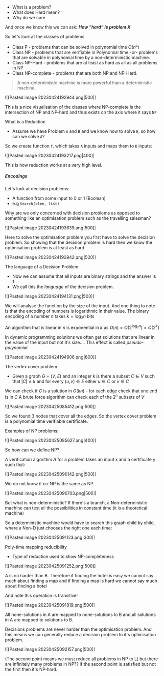- What is a problem?
- What does Hard mean?
- Why do we care

And once we know this we can ask:
***How "hard" is problem X***

So let's look at the classes of problems
- Class P - problems that can be solved in polynomial time $O(n^c)$
- Class NP - problems that are verifiable in Polynomial time -or- problems that are solvable in polynomial time by a non-deterministic machine.
- Class NP-Hard - problems that are at least as hard as all as all problems in NP
- Class NP-complete - problems that are both NP and NP-Hard.

> A non-deterministic machine is more powerful than a deterministic machine.


![[Pasted image 20230424192944.png|500]]

This is a nice visualisation of the classes where NP-complete is the intersection of NP and NP-hard and thus exists on the axis where it says `NP`


What is a Reduction
- Assume we have Problem `A` and `B` and we know how to solve `B`, so how can we solve `A`?

So we create function `f`, which takes `A` inputs and maps them to `B` inputs:

![[Pasted image 20230424193217.png|400]]

This is how reduction works at a very high level.

##### Encodings
Let's look at decision problems:
- A function from some input to 0 or 1 (Boolean)
- e.g `Search(elem, list)`

Why are we only concerned with decision problems as opposed to something like an optimisation problem such as the travelling salesman?

![[Pasted image 20230424193639.png|500]]

Here to solve the optimisation problem you first have to solve the decision problem. So showing that the decision problem is hard then we know the optimisation problem is at least as hard.

![[Pasted image 20230424193942.png|500]]

The language of a Decision Problem
- Now we can assume that all inputs are binary strings and the answer is 1.
- We call this the *language* of the decision problem.

![[Pasted image 20230424194131.png|500]]

We will analyse the function by the size of the input. And one thing to note is that the encoding of numbers is logarithmic in their value. The binary encoding of a number $n$ takes $k = \log_2 n$ bits

An algorithm that is linear in $n$ is exponential in $k$ as $O(n) = O(2^{\log_2 n}) = O(2^k)$

In dynamic programming solutions we often get solutions that are linear in the value of the input but not it's size.... This effect is called *pseudo-polynomial*

![[Pasted image 20230424194906.png|600]]


The vertex cover problem
- Given a graph $G = (V, E)$ and an integer $k$ is there a subset $C \in V$ such that $|C| \leq k$ and for every $(u,v) \in E$ either $u \in C$ or $v \in C$

We can check if $C$ is a solution in $O(kn)$ - for each edge check that one end is in $C$ A brute force algorithm can check each of the $2^n$ subsets of $V$

![[Pasted image 20230425085412.png|500]]

So we found 3 nodes that cover all the edges. So the vertex cover problem is a polynomial time verifiable certificate.

Examples of NP problems:

![[Pasted image 20230425085627.png|400]]

So how can we define NP?

A verification algorithm $A$ for a problem takes an input x and a certificate y such that:

![[Pasted image 20230425090142.png|500]]

We do not know if co-NP is the same as NP...

![[Pasted image 20230425090703.png|500]]

But what is non-deterministic? If there's a branch, a Non-deterministic machine can test all the possibilities in constant time (it is a theoretical machine)

So a deterministic machine would have to search this graph child by child, where a Non-D just chooses the right one each time:

![[Pasted image 20230425091123.png|300]]


Poly-time mapping reducibility
- Type of reduction used to show NP-completeness

![[Pasted image 20230425091252.png|500]]

A is no harder than B. Therefore if finding the hotel is easy we cannot say much about finding a map and if finding a map is hard we cannot say much about finding a hotel

And note this operation is transitive!

![[Pasted image 20230425091819.png|500]]

All none-solutions in A are mapped to none-solutions to B and all solutions in A are mapped to solutions to B.


Decisions problems are never harder than the optimisation problem. And this means we can generally reduce a decision problem to it's optimisation problem.


![[Pasted image 20230425092157.png|500]]

(The second point means we must reduce all problems in NP to L) but there are infinitely many problems in NP?? if the second point is satisfied but not the first then it's NP-hard.

